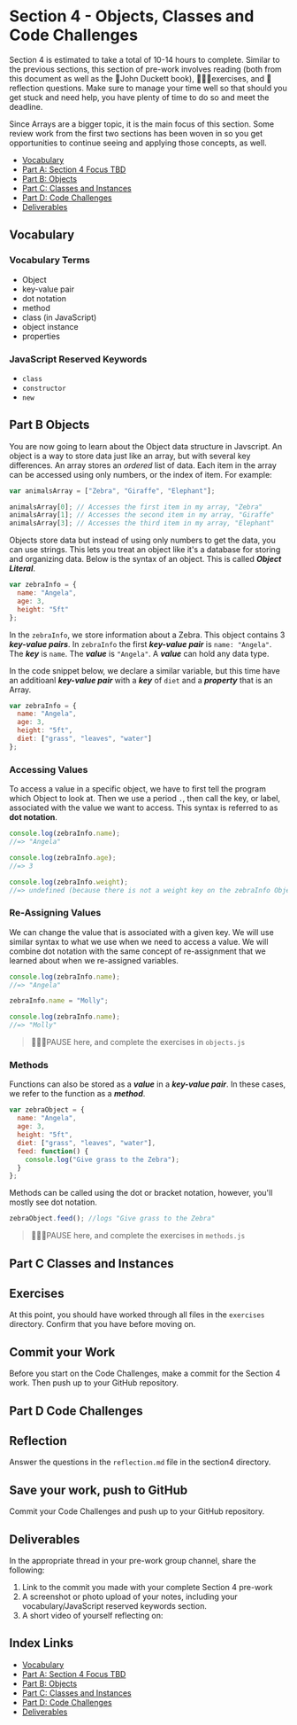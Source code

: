 # Section 4 - Objects, Classes and Code Challenges

Section 4 is estimated to take a total of 10-14 hours to complete. Similar to the previous sections, this section of pre-work involves reading (both from this document as well as the 📒John Duckett book), 👨🏾‍💻exercises, and 📝reflection questions. Make sure to manage your time well so that should you get stuck and need help, you have plenty of time to do so and meet the deadline. 

Since Arrays are a bigger topic, it is the main focus of this section. Some review work from the first two sections has been woven in so you get opportunities to continue seeing and applying those concepts, as well.

- [Vocabulary](#Vocabulary)
- [Part A: Section 4 Focus TBD](#Part-A-Section-4-Focus)
- [Part B: Objects](#Part-B-Arrays)
- [Part C: Classes and Instances](#Part-C-Loops)
- [Part D: Code Challenges](#Part-D-Code-Challenges)
- [Deliverables](#Deliverables)

## Vocabulary

### Vocabulary Terms

- Object
- key-value pair
- dot notation
- method
- class (in JavaScript)
- object instance
- properties

### JavaScript Reserved Keywords

- `class`
- `constructor`
- `new`

## Part B Objects

You are now going to learn about the Object data structure in Javscript. An object is a way to store data just like an array, but with several key differences. An array stores an *ordered* list of data. Each item in the array can be accessed using only numbers, or the index of item. For example:

```javascript
var animalsArray = ["Zebra", "Giraffe", "Elephant"];

animalsArray[0]; // Accesses the first item in my array, "Zebra"
animalsArray[1]; // Accesses the second item in my array, "Giraffe"
animalsArray[3]; // Accesses the third item in my array, "Elephant"
```

Objects store data but instead of using only numbers to get the data, you can use strings. This lets you treat an object like it's a database for storing and organizing data. Below is the syntax of an object. This is called **_Object Literal_**.

```javascript
var zebraInfo = {
  name: "Angela",
  age: 3,
  height: "5ft"
};
```

In the `zebraInfo`, we store information about a Zebra. This object contains 3 **_key-value pairs_**. In `zebraInfo` the first **_key-value pair_** is `name: "Angela"`. The **_key_** is `name`. The **_value_** is `"Angela"`. A **_value_** can hold any data type. 

In the code snippet below, we declare a similar variable, but this time have an additioanl **_key-value pair_** with a **_key_** of `diet` and a **_property_** that is an Array.

```javascript
var zebraInfo = {
  name: "Angela",
  age: 3,
  height: "5ft",
  diet: ["grass", "leaves", "water"]
};
```

### Accessing Values

To access a value in a specific object, we have to first tell the program which Object to look at. Then we use a period `.`, then call the key, or label, associated with the value we want to access. This syntax is referred to as **dot notation**.

```javascript
console.log(zebraInfo.name);
//=> "Angela"

console.log(zebraInfo.age);
//=> 3

console.log(zebraInfo.weight);
//=> undefined (because there is not a weight key on the zebraInfo Object)
```

### Re-Assigning Values

We can change the value that is associated with a given key. We will use similar syntax to what we use when we need to access a value. We will combine dot notation with the same concept of re-assignment that we learned about when we re-assigned variables.

```javascript
console.log(zebraInfo.name);
//=> "Angela"

zebraInfo.name = "Molly";

console.log(zebraInfo.name);
//=> "Molly"
```

> 👨🏾‍💻PAUSE here, and complete the exercises in `objects.js`

### Methods

Functions can also be stored as a **_value_** in a **_key-value pair_**. In these cases, we refer to the function as a **_method_**.

```javascript
var zebraObject = {
  name: "Angela",
  age: 3,
  height: "5ft",
  diet: ["grass", "leaves", "water"],
  feed: function() {
    console.log("Give grass to the Zebra");
  }
};
```

Methods can be called using the dot or bracket notation, however, you'll mostly see dot notation.

```javascript
zebraObject.feed(); //logs "Give grass to the Zebra"
```

> 👨🏾‍💻PAUSE here, and complete the exercises in `methods.js`

## Part C Classes and Instances

## Exercises

At this point, you should have worked through all files in the `exercises` directory. Confirm that you have before moving on.

## Commit your Work

Before you start on the Code Challenges, make a commit for the Section 4 work. Then push up to your GitHub repository.

## Part D Code Challenges


## Reflection

Answer the questions in the `reflection.md` file in the section4 directory.

## Save your work, push to GitHub

Commit your Code Challenges and push up to your GitHub repository.

## Deliverables

In the appropriate thread in your pre-work group channel, share the following:

1. Link to the commit you made with your complete Section 4 pre-work
2. A screenshot or photo upload of your notes, including your vocabulary/JavaScript reserved keywords section.
3. A short video of yourself reflecting on:

## Index Links

- [Vocabulary](#Vocabulary)
- [Part A: Section 4 Focus TBD](#Part-A-Section-4-Focus)
- [Part B: Objects](#Part-B-Arrays)
- [Part C: Classes and Instances](#Part-C-Loops)
- [Part D: Code Challenges](#Part-D-Code-Challenges)
- [Deliverables](#Deliverables)


